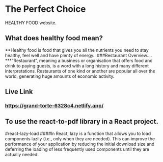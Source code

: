 # The Perfect Choice
HEALTHY FOOD website.
## What does healthy food mean?
**Healthy food is food that gives you all the nutrients you need to stay healthy, feel well and have plenty of energy..
###Restaurant Overview....
***“Restaurant”, meaning a business or organisation that offers food and drink to paying guests, is a word with a long history and many different interpretations. Restaurants of one kind or another are popular all over the world, generating huge amounts of economic activity.

## Live Link
### https://grand-torte-6328c4.netlify.app/

## To use the react-to-pdf library in a React project.

#react-lazy-load
####In React, lazy is a function that allows you to load components lazily (i.e., only when they are needed). This can improve the performance of your application by reducing the initial download size and deferring the loading of less frequently used components until they are actually needed.